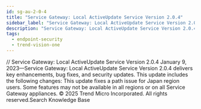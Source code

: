 ```yaml
---
id: sg-au-2-0-4
title: "Service Gateway: Local ActiveUpdate Service Version 2.0.4"
sidebar_label: "Service Gateway: Local ActiveUpdate Service Version 2.0.4"
description: "Service Gateway: Local ActiveUpdate Service Version 2.0.4"
tags:
  - endpoint-security
  - trend-vision-one
---
```


/*<![CDATA[*/ $('#title').html($('meta[name=map-description]').attr('content')); /*]]>*/ Service Gateway: Local ActiveUpdate Service Version 2.0.4 January 9, 2023—Service Gateway: Local ActiveUpdate Service Version 2.0.4 delivers key enhancements, bug fixes, and security updates. This update includes the following changes: This update fixes a path issue for Japan region users. Some features may not be available in all regions or on all Service Gateway appliances. © 2025 Trend Micro Incorporated. All rights reserved.Search Knowledge Base